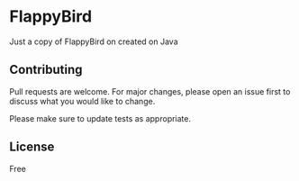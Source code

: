 # FlappyBird

Just a copy of FlappyBird on created on Java



## Contributing

Pull requests are welcome. For major changes, please open an issue first
to discuss what you would like to change.

Please make sure to update tests as appropriate.

## License

Free
